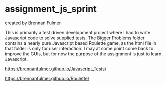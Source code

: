 assignment_js_sprint
====================

created by Brennan Fulmer

This is primarily a test driven development project where I had to write Javascript code to solve supplied tests. The Bigger Problems folder contains a nearly pure Javascript based Roulette game, as the html file in that folder is only for user interaction. I may at some point come back to improve the GUIs, but for now the purpose of the assignment is just to learn Javascript.

https://brennanfulmer.github.io/Javascript_Tests/

https://brennanfulmer.github.io/Roulette/
